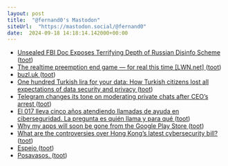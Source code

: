 ```yaml
---
layout: post
title:  "@fernand0's Mastodon"
siteUrl:  "https://mastodon.social/@fernand0"
date:  2024-09-18 14:18:14.142000+00:00
---
```

*  [Unsealed FBI Doc Exposes Terrifying Depth of Russian Disinfo Scheme ](https://newrepublic.com/post/185668/fbi-document-influencers-russian-disinformatio) ([toot](https://mastodon.social/@fernand0/113158985753599038))
*  [The realtime preemption end game — for real this time [LWN.net] ](https://lwn.net/Articles/989212) ([toot](https://mastodon.social/@fernand0/113158399744783056))
*  [buzl.uk ](https://www.buzl.uk/2024/08/24/reddit.htm) ([toot](https://mastodon.social/@fernand0/113158146453484638))
*  [One hundred Turkish lira for your data: How Turkish citizens lost all expectations of data security and privacy ](https://globalvoices.org/2024/08/21/100-tl-for-your-data-how-turkish-citizens-lost-all-expectations-of-data-security-and-privacy) ([toot](https://mastodon.social/@fernand0/113157832999597904))
*  [Telegram changes its tone on moderating private chats after CEO’s arrest ](https://www.theverge.com/2024/9/5/24237254/telegram-pavel-durov-arrest-private-chats-moderation-policy-chang) ([toot](https://mastodon.social/@fernand0/113157648360032348))
*  [El 017 lleva cinco años atendiendo llamadas de ayuda en ciberseguridad. La pregunta es quién llama y para qué ](https://www.xataka.com/seguridad/017-lleva-cinco-anos-atendiendo-llamadas-ayuda-ciberseguridad-pregunta-quien-llam) ([toot](https://mastodon.social/@fernand0/113157288748399157))
*  [Why my apps will soon be gone from the Google Play Store ](https://frozenfractal.com/blog/2024/9/6/why-my-apps-will-soon-be-gone-from-google-play) ([toot](https://mastodon.social/@fernand0/113156607483877360))
*  [What are the controversies over Hong Kong’s latest cybersecurity bill? ](https://globalvoices.org/2024/08/22/what-are-the-controversies-over-hong-kongs-latest-cybersecurity-bill) ([toot](https://mastodon.social/@fernand0/113155911006130016))
*  [Espejo ](https://www.flickr.com/photos/fernand0/53981160372) ([toot](https://mastodon.social/@fernand0/113155899420527009))
*  [Posavasos. ](https://avecesunafoto.wordpress.com/2024/09/17/posavasos) ([toot](https://mastodon.social/@fernand0/113154125718811546))
